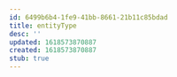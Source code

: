 ```yaml
---
id: 6499b6b4-1fe9-41bb-8661-21b11c85bdad
title: entityType
desc: ''
updated: 1618573870887
created: 1618573870887
stub: true
---
```


